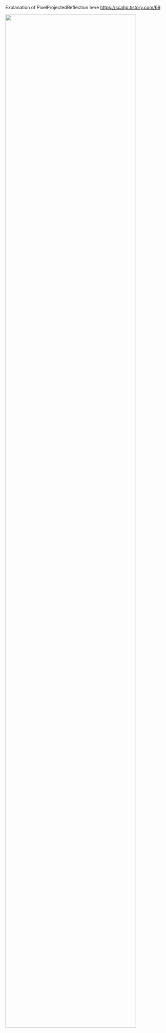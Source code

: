 Explanation of PixelProjectedReflection here https://scahp.tistory.com/69

<img src="https://user-images.githubusercontent.com/6734453/121386330-dddc4b00-c984-11eb-9090-941b75b60a57.png" width="90%"></img>
